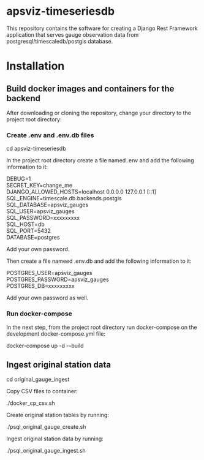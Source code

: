 # apsviz-timeseriesdb
This repository contains the software for creating a Django Rest Framework application that serves gauge observation data from postgresql/timescaledb/postgis database.

# Installation 

## Build docker images and containers for the backend   

After downloading or cloning the repository, change your directory to the project root directory:  

### Create .env and .env.db files  

cd apsviz-timeseriesdb  

In the project root directory create a file named .env and add the following information to it:  

DEBUG=1  
SECRET_KEY=change_me  
DJANGO_ALLOWED_HOSTS=localhost 0.0.0.0 127.0.0.1 [::1]  
SQL_ENGINE=timescale.db.backends.postgis  
SQL_DATABASE=apsviz_gauges  
SQL_USER=apsviz_gauges  
SQL_PASSWORD=xxxxxxxxx  
SQL_HOST=db  
SQL_PORT=5432  
DATABASE=postgres  

Add your own password.  

Then create a file nameed .env.db and add the following information to it:  

POSTGRES_USER=apsviz_gauges  
POSTGRES_PASSWORD=apsviz_gauges  
POSTGRES_DB=xxxxxxxxx  

Add your own password as well.  

### Run docker-compose

In the next step, from the project root directory run docker-compose on the development docker-compose.yml file:  

docker-compose up -d --build   

## Ingest original station data  

cd original_gauge_ingest  

Copy CSV files to container:  

./docker_cp_csv.sh  

Create original station tables by running:  

./psql_original_gauge_create.sh  

Ingest original station data by running:  

./psql_original_gauge_ingest.sh  
